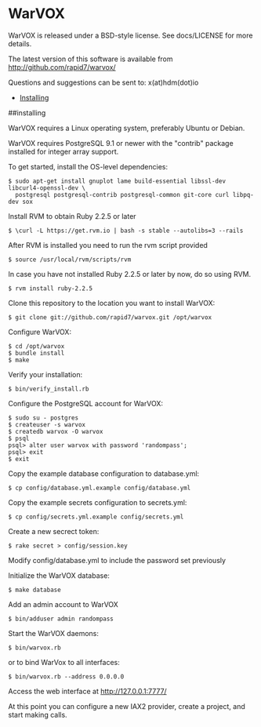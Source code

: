 # WarVOX

WarVOX is released under a BSD-style license. See docs/LICENSE for more details.

The latest version of this software is available from http://github.com/rapid7/warvox/

Questions and suggestions can be sent to:
 x(at)hdm(dot)io

 - [Installing](#installing)

##installing

WarVOX requires a Linux operating system, preferably Ubuntu or Debian.

WarVOX requires PostgreSQL 9.1 or newer with the "contrib" package installed for integer array support.

To get started, install the OS-level dependencies:

	$ sudo apt-get install gnuplot lame build-essential libssl-dev libcurl4-openssl-dev \ 
	  postgresql postgresql-contrib postgresql-common git-core curl libpq-dev sox

Install RVM to obtain Ruby 2.2.5 or later

	$ \curl -L https://get.rvm.io | bash -s stable --autolibs=3 --rails

After RVM is installed you need to run the rvm script provided

	$ source /usr/local/rvm/scripts/rvm

In case you have not installed Ruby 2.2.5 or later by now, do so using RVM.

	$ rvm install ruby-2.2.5
        
Clone this repository to the location you want to install WarVOX:

	$ git clone git://github.com/rapid7/warvox.git /opt/warvox

Configure WarVOX:

	$ cd /opt/warvox
	$ bundle install
	$ make

Verify your installation:

	$ bin/verify_install.rb

Configure the PostgreSQL account for WarVOX:

	$ sudo su - postgres
	$ createuser -s warvox
	$ createdb warvox -O warvox
	$ psql
	psql> alter user warvox with password 'randompass';
	psql> exit
	$ exit

Copy the example database configuration to database.yml:

	$ cp config/database.yml.example config/database.yml

Copy the example secrets configuration to secrets.yml:

	$ cp config/secrets.yml.example config/secrets.yml

Create a new secrect token: 

	$ rake secret > config/session.key

Modify config/database.yml to include the password set previously

Initialize the WarVOX database:

	$ make database

Add an admin account to WarVOX

	$ bin/adduser admin randompass

Start the WarVOX daemons:

	$ bin/warvox.rb 

or to bind WarVox to all interfaces:

	$ bin/warvox.rb --address 0.0.0.0

Access the web interface at http://127.0.0.1:7777/

At this point you can configure a new IAX2 provider, create a project, and start making calls.

